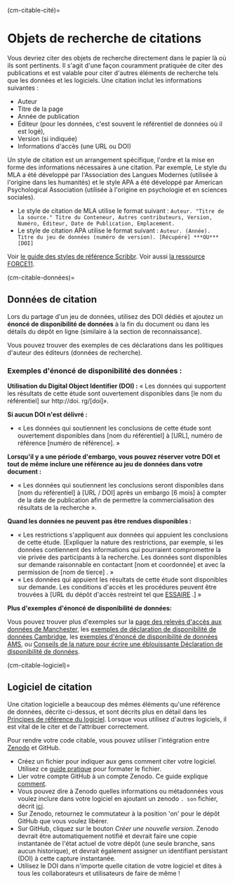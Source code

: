 (cm-citable-cité)=
# Objets de recherche de citations

Vous devriez citer des objets de recherche directement dans le papier là où ils sont pertinents. Il s'agit d'une façon couramment pratiquée de citer des publications et est valable pour citer d'autres éléments de recherche tels que les données et les logiciels. Une citation inclut les informations suivantes :
- Auteur
- Titre de la page
- Année de publication
- Éditeur (pour les données, c'est souvent le référentiel de données où il est logé),
- Version (si indiquée)
- Informations d'accès (une URL ou DOI)

Un style de citation est un arrangement spécifique, l'ordre et la mise en forme des informations nécessaires à une citation. Par exemple, Le style du MLA a été développé par l'Association des Langues Modernes (utilisée à l'origine dans les humanités) et le style APA a été développé par American Psychological Association (utilisée à l'origine en psychologie et en sciences sociales).
- Le style de citation de MLA utilise le format suivant : `Auteur. "Titre de la source." Titre du Conteneur, Autres contributeurs, Version, Numéro, Éditeur, Date de Publication, Emplacement.`
- Le style de citation APA utilise le format suivant : `Auteur. (Année). Titre du jeu de données (numéro de version). [Récupéré] ***OU*** [DOI]`

Voir [le guide des styles de référence Scribbr](https://www.scribbr.com/citing-sources/citation-styles/). Voir aussi [la ressource FORCE11](https://www.force11.org/node/4771).

(cm-citable-données)=
## Données de citation

Lors du partage d'un jeu de données, utilisez des DOI dédiés et ajoutez un **énoncé de disponibilité de données** à la fin du document ou dans les détails du dépôt en ligne (similaire à la section de reconnaissance).

Vous pouvez trouver des exemples de ces déclarations dans les politiques d'auteur des éditeurs (données de recherche).

### Exemples d'énoncé de disponibilité des données :

**Utilisation du Digital Object Identifier (DOI) :** « Les données qui supportent les résultats de cette étude sont ouvertement disponibles dans [le nom du référentiel] sur http://doi. rg/[doi]».

**Si aucun DOI n'est délivré :**
- « Les données qui soutiennent les conclusions de cette étude sont ouvertement disponibles dans [nom du référentiel] à [URL], numéro de référence [numéro de référence]. »

**Lorsqu'il y a une période d'embargo, vous pouvez réserver votre DOI et tout de même inclure une référence au jeu de données dans votre document :**
- « Les données qui soutiennent les conclusions seront disponibles dans [nom du référentiel] à [URL / DOI] après un embargo [6 mois] à compter de la date de publication afin de permettre la commercialisation des résultats de la recherche ».

**Quand les données ne peuvent pas être rendues disponibles :**
- « Les restrictions s'appliquent aux données qui appuient les conclusions de cette étude. [Expliquer la nature des restrictions, par exemple, si les données contiennent des informations qui pourraient compromettre la vie privée des participants à la recherche. Les données sont disponibles sur demande raisonnable en contactant [nom et coordonnée] et avec la permission de [nom de tierce] . »
-  « Les données qui appuient les résultats de cette étude sont disponibles sur demande. Les conditions d'accès et les procédures peuvent être trouvées à [URL du dépôt d'accès restreint tel que [ESSAIRE](https://easy.dans.knaw.nl/ui/home) .] »

**Plus d'exemples d'énoncé de disponibilité de données:**

Vous pouvez trouver plus d'exemples sur la [page des relevés d'accès aux données de Manchester](https://www.library.manchester.ac.uk/using-the-library/staff/research/research-data-management/sharing/data-access-statements/), les [exemples de déclaration de disponibilité de données Cambridge](https://www.cambridge.org/core/services/authors/open-data/data-availability-statements), les [exemples d'énoncé de disponibilité de données AMS](https://www.ametsoc.org/index.cfm/ams/publications/author-information/formatting-and-manuscript-components/data-availability-statement-examples/), ou [Conseils de la nature pour écrire une éblouissante Déclaration de disponibilité de données](https://researchdata.springernature.com/posts/tips-for-writing-a-dazzling-das-data-availability-statement).

(cm-citable-logiciel)=
## Logiciel de citation

Une citation logicielle a beaucoup des mêmes éléments qu'une référence de données, décrite ci-dessus, et sont décrits plus en détail dans les [Principes de référence du logiciel](https://www.force11.org/software-citation-principles). Lorsque vous utilisez d'autres logiciels, il est vital de le citer et de l'attribuer correctement.

Pour rendre votre code citable, vous pouvez utiliser l'intégration entre [Zenodo](https://zenodo.org/) et GitHub.

- Créez un fichier pour indiquer aux gens comment citer votre logiciel. Utilisez ce [guide pratique](https://citation-file-format.github.io/cff-initializer-javascript/) pour formater le fichier.
- Lier votre compte GitHub à un compte Zenodo. Ce guide explique [comment](https://guides.github.com/activities/citable-code/).
- Vous pouvez dire à Zenodo quelles informations ou métadonnées vous voulez inclure dans votre logiciel en ajoutant un zenodo `. son` fichier, décrit [ici](https://guide.esciencecenter.nl/citable_software/making_software_citable.html).
- Sur Zenodo, retournez le commutateur à la position 'on' pour le dépôt GitHub que vous voulez libérer.
- Sur GitHub, cliquez sur le bouton *Créer une nouvelle version*. Zenodo devrait être automatiquement notifié et devrait faire une copie instantanée de l'état actuel de votre dépôt (une seule branche, sans aucun historique), et devrait également assigner un identifiant persistant (DOI) à cette capture instantanée.
- Utilisez le DOI dans n'importe quelle citation de votre logiciel et dites à tous les collaborateurs et utilisateurs de faire de même !
